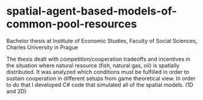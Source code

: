 # spatial-agent-based-models-of-common-pool-resources

Bachelor thesis at Institute of Economic Studies, Faculty of Social Sciences, Charles University in Prague


The thesis dealt with competition/cooperation tradeoffs and incentives in the situation where natural resource (fish, natural gas, oil) is spatially distributed. It was analyzed which conditions must be fulfilled in order to sustain cooperation in different setups from game theoretical view. In order to do that I developed C# code that simulated all of the spatial models. (1D and 2D)
